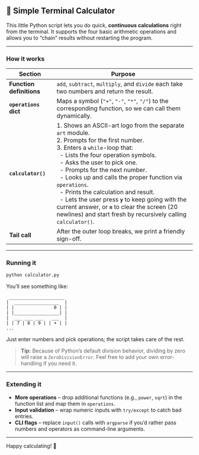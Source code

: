## 🧮 Simple Terminal Calculator

This little Python script lets you do quick, **continuous calculations** right from the terminal.
It supports the four basic arithmetic operations and allows you to “chain” results without restarting the program.

---

### How it works

| Section                  | Purpose                                                                                                                                                                                                                                                                                                                                                                                                                                                                                                                                 |
| ------------------------ | --------------------------------------------------------------------------------------------------------------------------------------------------------------------------------------------------------------------------------------------------------------------------------------------------------------------------------------------------------------------------------------------------------------------------------------------------------------------------------------------------------------------------------------- |
| **Function definitions** | `add`, `subtract`, `multiply`, and `divide` each take two numbers and return the result.                                                                                                                                                                                                                                                                                                                                                                                                                                                |
| **`operations` dict**    | Maps a symbol (`"+"`, `"-"`, `"*"`, `"/"`) to the corresponding function, so we can call them dynamically.                                                                                                                                                                                                                                                                                                                                                                                                                              |
| **`calculator()`**       | 1. Shows an ASCII-art logo from the separate `art` module.<br>2. Prompts for the first number.<br>3. Enters a `while`-loop that:<br>  - Lists the four operation symbols.<br>  - Asks the user to pick one.<br>  - Prompts for the next number.<br>  - Looks up and calls the proper function via `operations`.<br>  - Prints the calculation and result.<br>  - Lets the user press **`y`** to keep going with the current answer, or **`n`** to clear the screen (20 newlines) and start fresh by recursively calling `calculator()`. |
| **Tail call**            | After the outer loop breaks, we print a friendly sign-off.                                                                                                                                                                                                                                                                                                                                                                                                                                                                              |

---

### Running it

```bash
python calculator.py
```

You’ll see something like:

```
 _____________________
|  _________________  |
| |               0 | |
| |_________________| |
|  ___ ___ ___   ___  |
| | 7 | 8 | 9 | | + | |
...
```

Just enter numbers and pick operations; the script takes care of the rest.

> **Tip:** Because of Python’s default division behavior, dividing by zero will raise a `ZeroDivisionError`. Feel free to add your own error-handling if you need it.

---

### Extending it

* **More operations** – drop additional functions (e.g., `power`, `sqrt`) in the function list and map them in `operations`.
* **Input validation** – wrap numeric inputs with `try/except` to catch bad entries.
* **CLI flags** – replace `input()` calls with `argparse` if you’d rather pass numbers and operators as command-line arguments.

---

Happy calculating! 🎉
